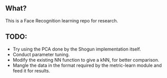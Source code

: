 ## What?
This is a Face Recognition learning repo for research.

## TODO:
- Try using the PCA done by the Shogun implementation itself.
- Conduct parameter tuning.
- Modify the existing NN function to give a kNN, for better comparison.
- Mangle the data in the format required by the metric-learn module and feed it for results.
